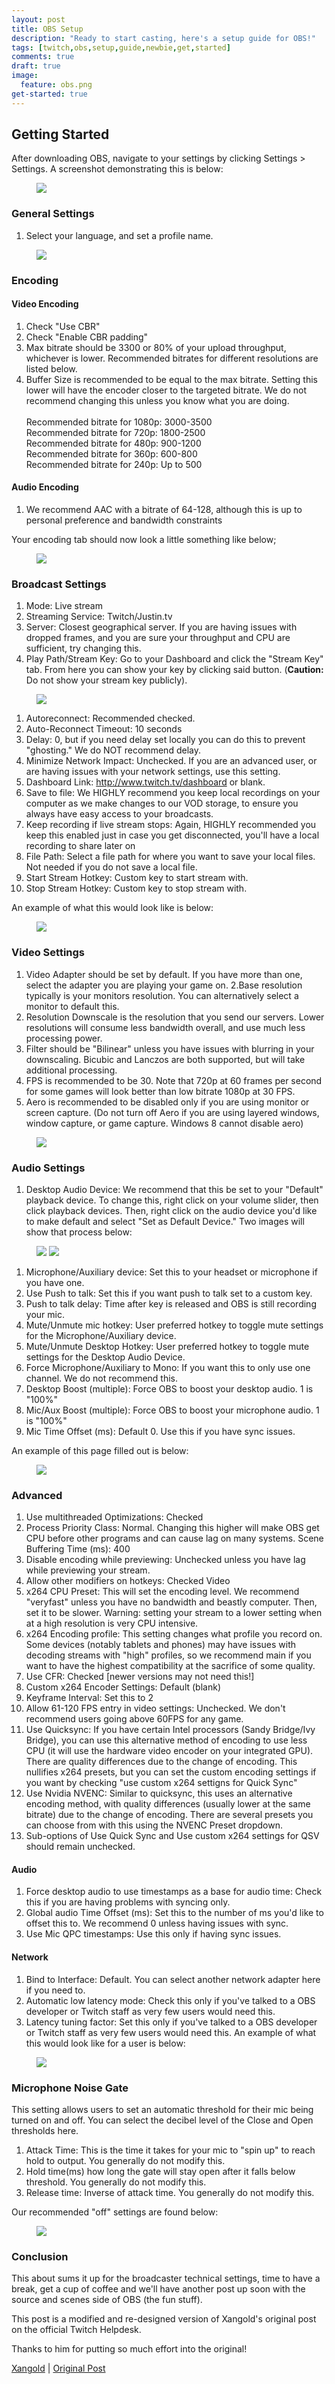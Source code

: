 ```yaml
---
layout: post
title: OBS Setup
description: "Ready to start casting, here's a setup guide for OBS!"
tags: [twitch,obs,setup,guide,newbie,get,started]
comments: true
draft: true
image:
  feature: obs.png
get-started: true
---
```


## Getting Started
After downloading OBS, navigate to your settings by clicking Settings > Settings. A screenshot demonstrating this is below:

<figure>
    <a href="/images/obs_guide/settings.png"><img src="/images/obs_guide/settings.png"></a>
</figure>

### General Settings

1. Select your language, and set a profile name.

<figure>
    <a href="/images/obs_guide/general.png"><img src="/images/obs_guide/general.png"></a>
</figure>

### Encoding

#### Video Encoding

1. Check "Use CBR"
2. Check "Enable CBR padding"
3. Max bitrate should be 3300 or 80% of your upload throughput, whichever is lower. Recommended bitrates for different resolutions are listed below.
4. Buffer Size is recommended to be equal to the max bitrate. Setting this lower will have the encoder closer to the targeted bitrate. We do not recommend changing this unless you know what you are doing. <br><br> 
​Recommended bitrate for 1080p: 3000-3500  
Recommended bitrate for 720p: 1800-2500  
Recommended bitrate for 480p: 900-1200  
Recommended bitrate for 360p: 600-800  
Recommended bitrate for 240p: Up to 500  

#### Audio Encoding

1. We recommend AAC with a bitrate of 64-128, although this is up to personal preference and bandwidth constraints

Your encoding tab should now look a little something like below;

<figure>
    <a href="/images/obs_guide/encoding.png"><img src="/images/obs_guide/encoding.png"></a>
</figure>

### Broadcast Settings

1. Mode: Live stream
2. Streaming Service: Twitch/Justin.tv
3. Server: Closest geographical server.
If you are having issues with dropped frames, and you are sure your throughput and CPU are sufficient, try changing this.
4. Play Path/Stream Key: Go to your Dashboard and click the "Stream Key" tab. From here you can show your key by clicking said button. (**Caution:** Do not show your stream key publicly).

<figure>
    <a href="/images/obs_guide/stream_key.png"><img src="/images/obs_guide/stream_key.png"></a>
</figure>

1. Autoreconnect: Recommended checked.
2. Auto-Reconnect Timeout: 10 seconds
3. Delay: 0, but if you need delay set locally you can do this to prevent "ghosting." We do NOT recommend delay.
4. Minimize Network Impact: Unchecked. If you are an advanced user, or are having issues with your network settings, use this setting.
5. Dashboard Link: http://www.twitch.tv/dashboard or blank.
6. Save to file: We HIGHLY recommend you keep local recordings on your computer as we make changes to our VOD storage, to ensure you always have easy access to your broadcasts.
7. Keep recording if live stream stops: Again, HIGHLY recommended you keep this enabled just in case you get disconnected, you'll have a local recording to share later on
8. File Path: Select a file path for where you want to save your local files. Not needed if you do not save a local file.
9. Start Stream Hotkey: Custom key to start stream with.
10. Stop Stream Hotkey: Custom key to stop stream with. 

An example of what this would look like is below:

<figure>
    <a href="/images/obs_guide/broadcast.png"><img src="/images/obs_guide/broadcast.png"></a>
</figure>

### Video Settings

1. Video Adapter should be set by default. If you have more than one, select the adapter you are playing your game on.
2.Base resolution typically is your monitors resolution. You can alternatively select a monitor to default this.
3. Resolution Downscale is the resolution that you send our servers. Lower resolutions will consume less bandwidth overall, and use much less processing power.
4. Filter should be "Bilinear" unless you have issues with blurring in your downscaling. Bicubic and Lanczos are both supported, but will take additional processing.
5. FPS is recommended to be 30. Note that 720p at 60 frames per second for some games will look better than low bitrate 1080p at 30 FPS.
6. Aero is recommended to be disabled only if you are using monitor or screen capture. (Do not turn off Aero if you are using layered windows, window capture, or game capture. Windows 8 cannot disable aero)

<figure>
    <a href="/images/obs_guide/video.png"><img src="/images/obs_guide/video.png"></a>
</figure>

### Audio Settings

1. Desktop Audio Device: We recommend that this be set to your "Default" playback device. To change this, right click on your volume slider, then click playback devices. Then, right click on the audio device you'd like to make default and select "Set as Default Device." Two images will show that process below:

<figure class="half">
    <a href="/images/obs_guide/audio-one.png"><img src="/images/obs_guide/audio-one.png"></a>
    <a href="/images/obs_guide/audio-two.png"><img src="/images/obs_guide/audio-two.png"></a>
</figure>

1. Microphone/Auxiliary device: Set this to your headset or microphone if you have one.
2. Use Push to talk: Set this if you want push to talk set to a custom key.
3. Push to talk delay: Time after key is released and OBS is still recording your mic.
4. Mute/Unmute mic hotkey: User preferred hotkey to toggle mute settings for the Microphone/Auxiliary device.
5. Mute/Unmute Desktop Hotkey: User preferred hotkey to toggle mute settings for the Desktop Audio Device.
6. Force Microphone/Auxiliary to Mono: If you want this to only use one channel. We do not recommend this.
7. Desktop Boost (multiple): Force OBS to boost your desktop audio. 1 is "100%"
8. Mic/Aux Boost (multiple): Force OBS to boost your microphone audio. 1 is "100%"
9. Mic Time Offset (ms): Default 0. Use this if you have sync issues. 
 
An example of this page filled out is below:

<figure>
    <a href="/images/obs_guide/audio.png"><img src="/images/obs_guide/audio.png"></a>
</figure>

### Advanced

1. Use multithreaded Optimizations: Checked
2. Process Priority Class: Normal. Changing this higher will make OBS get CPU before other programs and can cause lag on many systems.
Scene Buffering Time (ms): 400
3. Disable encoding while previewing: Unchecked unless you have lag while previewing your stream.
4. Allow other modifiers on hotkeys: Checked Video
5. x264 CPU Preset: This will set the encoding level. We recommend "veryfast" unless you have no bandwidth and beastly computer. Then, set it to be slower. Warning: setting your stream to a lower setting when at a high resolution is very CPU intensive.
6. x264 Encoding profile: This setting changes what profile you record on. Some devices (notably tablets and phones) may have issues with decoding streams with "high" profiles, so we recommend main if you want to have the highest compatibility at the sacrifice of some quality.
7. Use CFR: Checked [newer versions may not need this!]
8. Custom x264 Encoder Settings: Default (blank)
9. Keyframe Interval: Set this to 2
10. Allow 61-120 FPS entry in video settings: Unchecked. We don't recommend users going above 60FPS for any game.
11. Use Quicksync: If you have certain Intel processors (Sandy Bridge/Ivy Bridge), you can use this alternative method of encoding to use less CPU (it will use the hardware video encoder on your integrated GPU). There are quality differences due to the change of encoding. This nullifies x264 presets, but you can set the custom encoding settings if you want by checking "use custom x264 settigns for Quick Sync"
12. Use Nvidia NVENC: Similar to quicksync, this uses an alternative encoding method, with quality differences (usually lower at the same bitrate) due to the change of encoding. There are several presets you can choose from with this using the NVENC Preset dropdown.
13. Sub-options of Use Quick Sync and Use custom x264 settings for QSV should remain unchecked.

#### Audio
1. Force desktop audio to use timestamps as a base for audio time: Check this if you are having problems with syncing only.
2. Global audio Time Offset (ms): Set this to the number of ms you'd like to offset this to. We recommend 0 unless having issues with sync.
3. Use Mic QPC timestamps: Use this only if having sync issues.

#### Network
1. Bind to Interface: Default. You can select another network adapter here if you need to.
2. Automatic low latency mode: Check this only if you've talked to a OBS developer or Twitch staff as very few users would need this.
3. Latency tuning factor: Set this only if you've talked to a OBS developer or Twitch staff as very few users would need this. ​An example of what this would look like for a user is below:

<figure>
    <a href="/images/obs_guide/advanced.png"><img src="/images/obs_guide/advanced.png"></a>
</figure>

### Microphone Noise Gate

This setting allows users to set an automatic threshold for their mic being turned on and off. You can select the decibel level of the Close and Open thresholds here.

1. Attack Time: This is the time it takes for your mic to "spin up" to reach hold to output. You generally do not modify this.
2. Hold time(ms) how long the gate will stay open after it falls below threshold. You generally do not modify this.
3. Release time: Inverse of attack time. You generally do not modify this. 
 
Our recommended "off" settings are found below:

<figure>
    <a href="/images/obs_guide/noise-gate.png"><img src="/images/obs_guide/noise-gate.png"></a>
</figure>

### Conclusion
This about sums it up for the broadcaster technical settings, time to have a break, get a cup of coffee and we'll have another post up soon with the source and scenes side of OBS (the fun stuff).

This post is a modified and re-designed version of Xangold's original post on the official Twitch Helpdesk.

Thanks to him for putting so much effort into the original!

[Xangold](https://www.twitter.com/xangold) | [Original Post](http://help.twitch.tv/customer/portal/articles/1262922-open-broadcaster-software)
